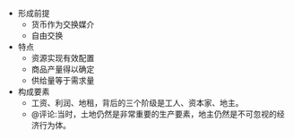 - 形成前提
    - 货币作为交换媒介
    - 自由交换
- 特点
    - 资源实现有效配置
    - 商品产量得以确定
    - 供给量等于需求量
- 构成要素
    - 工资、利润、地租，背后的三个阶级是工人、资本家、地主。
    - @评论:当时，土地仍然是非常重要的生产要素，地主仍然是不可忽视的经济行为体。
